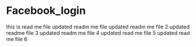 # Facebook_login
this is read me file
updated readm me file 
updated readm me file 2
updated readme file 3
updated readm me file 4
updated read me file 5
updated read me file 6

